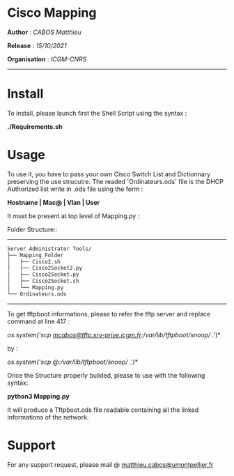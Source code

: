 # Cisco Mapping

**Author** : *CABOS Matthieu*

**Release** : *15/10/2021*

**Organisation** : *ICGM-CNRS*

____________________________________________________________________________

# Install

To install, please launch first the Shell Script using the syntax :

**./Requirements.sh**

# Usage

To use it, you have to pass your own Cisco Switch List and Dictionnary preserving the use strucutre.
The readed 'Ordinateurs.ods' file is the DHCP Authorized list write in .ods file using the form :

**Hostname | Mac@ | Vlan | User**

It must be present at top level of Mapping.py :

Folder Structure::

************************************
```bash
Server Administrator Tools/
├── Mapping_Folder
│   ├── Cisco2.sh
│   ├── Cisco2Socket2.py
│   ├── Cisco2Socket.py
│   ├── Cisco2Socket.sh
│   └── Mapping.py
└── Ordinateurs.ods
 ```
     
************************************

 To get tftpboot informations, please to refer the tftp server and replace command at line 417 :
 
 *os.system('scp mcabos@tftp.srv-prive.icgm.fr:/var/lib/tftpboot/snoop/* .')*
 
 by :
 
 **os.system('scp <user>@<tftp server>:/var/lib/tftpboot/snoop/* .')**
   
 Once the Structure properly builded, please to use with the following syntax: 
 
 **python3 Mapping.py**
 
 It will produce a Tftpboot.ods file readable containing all the linked informations of the network.
 
   

# Support

For any support request, please mail @ matthieu.cabos@umontpellier.fr
